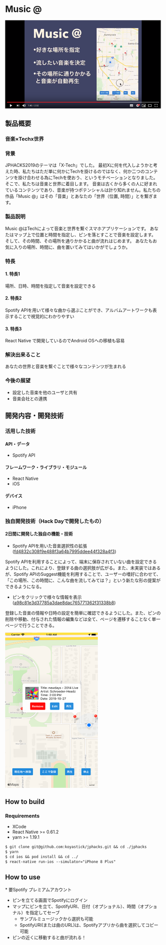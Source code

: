 # Music @
[![Music @](./images/thumbnail.png)](https://youtu.be/OEYtXuxBD4c)

## 製品概要
### 音楽×Techx世界

### 背景
JPHACKS2019のテーマは「X-Tech」でした。
最初Xに何を代入しようかと考えた時、私たちはただ単に何かにTechを掛けるのではなく、何か二つのコンテンツを掛け合わせる為にTechを使おう、というモチベーションとなりました。
そこで、私たちは音楽と世界に着目します。
音楽は古くから多くの人に好まれているコンテンツであり、音楽が持つポテンシャルは計り知れません。私たちの作品「Music @」はその「音楽」とあなたの「世界（位置, 時間）」とを繋ぎます。

### 製品説明
Music @はTechによって音楽と世界を繋ぐスマホアプリケーションです。
あなたはマップ上で位置と時間を指定し、ピンを落とすことで音楽を設定します。
そして、その時間、その場所を通りかかると曲が流れはじめます。
あなたもお気に入りの場所、時間に、曲を置いてみてはいかがでしょうか。

### 特長

#### 1. 特長1
場所、日時、時間を指定して音楽を設定できる
#### 2. 特長2
Spotify APIを用いて様々な曲から選ぶことができ、アルバムアートワークも表示することで視覚的にわかりやすい
#### 3. 特長3
React Native で開発しているのでAndroid OSへの移植も容易

### 解決出来ること
あなたの世界と音楽を繋ぐことで様々なコンテンツが生まれる

### 今後の展望
* 設定した音楽を他のユーザと共有
* 音楽会社との連携

## 開発内容・開発技術
### 活用した技術
#### API・データ
* Spotify API

#### フレームワーク・ライブラリ・モジュール
* React Native
* iOS

#### デバイス
* iPhone

### 独自開発技術（Hack Dayで開発したもの）
#### 2日間に開発した独自の機能・技術
* Spotify APIを用いた音楽選択性の拡張 ([fd4832c308f9e488f3a64b7995ddee44f328a4f3](https://github.com/jphacks/SD_1905/commit/fd4832c308f9e488f3a64b7995ddee44f328a4f3))

Spotify APIを利用することによって、端末に保存されていない曲を設定できるようにした。これにより、登録する曲の選択肢が広がる。また、未実装ではあるが、Spotify APIのSuggest機能を利用することで、ユーザーの嗜好に合わせて、「この場所、この時間に、こんな曲を流してみては？」という新たな形の提案ができるようになる。

* ピンをクリックで様々な情報を表示 ([a98c81e3d37785a3dae8dac765771362f31338b8](https://github.com/jphacks/SD_1905/commit/a98c81e3d37785a3dae8dac765771362f31338b8))

登録した音楽の情報や日時の設定を簡単に確認できるようにした。また、ピンの削除や移動、付与された情報の編集などは全て、ページを遷移することなく単一ページで行うことできる。

<img src="./images/image01.png" alt="ピンの情報" title="ピンの情報" width=300 height=500>

## How to build

### Requirements

* XCode
* React Native >= 0.61.2
* yarn >= 1.19.1

```
$ git clone git@github.com:koyastick/jphacks.git && cd ./jphacks
$ yarn
$ cd ios && pod install && cd ../
$ react-native run-ios --simulator="iPhone 8 Plus"
```

## How to use

\* 要Spotify プレミアムアカウント

* ピンを立てる画面でSpotifyにログイン
* マップにピンを立て、SpotifyURI、日付（オプショナル）、時間（オプショナル）を指定してセーブ
  * サンプルミュージックから選択も可能
  * SpotifyURI(または曲のURL)は、Spotifyアプリから曲を選択してコピー可能
* ピンの近くに移動すると曲が流れる！
